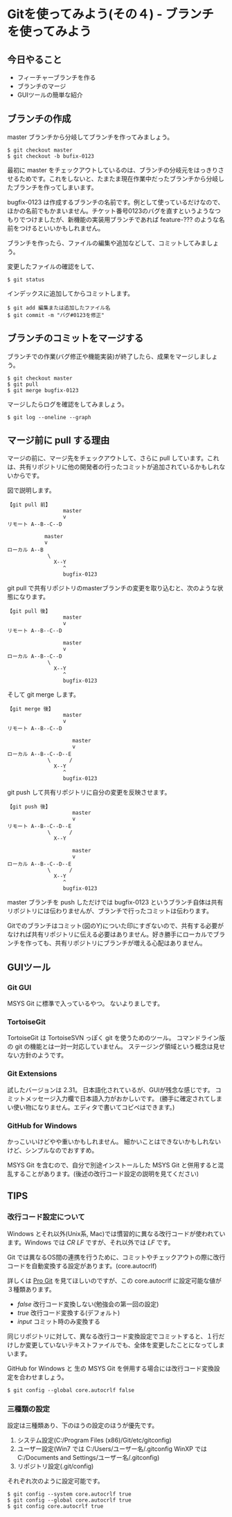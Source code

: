 ﻿# Gitを使ってみよう(その４) - ブランチを使ってみよう

## 今日やること

* フィーチャーブランチを作る
* ブランチのマージ
* GUIツールの簡単な紹介

## ブランチの作成

master ブランチから分岐してブランチを作ってみましょう。

```
$ git checkout master
$ git checkout -b bufix-0123
```

最初に master をチェックアウトしているのは、ブランチの分岐元をはっきりさせるためです。これをしないと、たまたま現在作業中だったブランチから分岐したブランチを作ってしまいます。

bugfix-0123 は作成するブランチの名前です。例として使っているだけなので、ほかの名前でもかまいません。チケット番号0123のバグを直すというようなつもりでつけましたが、新機能の実装用ブランチであれば feature-??? のような名前をつけるといいかもしれません。

ブランチを作ったら、ファイルの編集や追加などして、コミットしてみましょう。

変更したファイルの確認をして、

```
$ git status
```

インデックスに追加してからコミットします。

```
$ git add 編集または追加したファイル名
$ git commit -m "バグ#0123を修正"
```

## ブランチのコミットをマージする

ブランチでの作業(バグ修正や機能実装)が終了したら、成果をマージしましょう。

```
$ git checkout master
$ git pull
$ git merge bugfix-0123
```

マージしたらログを確認をしてみましょう。

```
$ git log --oneline --graph
```

## マージ前に pull する理由

マージの前に、マージ先をチェックアウトして、さらに pull しています。これは、共有リポジトリに他の開発者の行ったコミットが追加されているかもしれないからです。

図で説明します。

```
【git pull 前】
                  master
                  v
リモート A--B--C--D

            master
            v
ローカル A--B
             \
               X--Y
                  ^
                  bugfix-0123
```

git pull で共有リポジトリのmasterブランチの変更を取り込むと、次のような状態になります。

```
【git pull 後】
                  master
                  v
リモート A--B--C--D

                  master
                  v
ローカル A--B--C--D
             \
               X--Y
                  ^
                  bugfix-0123
```

そして git merge します。

```
【git merge 後】
                  master
                  v
リモート A--B--C--D

                     master
                     v
ローカル A--B--C--D--E
             \      /
               X--Y
                  ^
                  bugfix-0123
```

git push して共有リポジトリに自分の変更を反映させます。

```
【git push 後】
                     master
                     v
リモート A--B--C--D--E
             \      /
               X--Y

                     master
                     v
ローカル A--B--C--D--E
             \      /
               X--Y
                  ^
                  bugfix-0123
```

master ブランチを push しただけでは bugfix-0123 というブランチ自体は共有リポジトリには伝わりませんが、ブランチで行ったコミットは伝わります。

Gitでのブランチはコミット(図のY)についた印にすぎないので、共有する必要がなければ共有リポジトリに伝える必要はありません。好き勝手にローカルでブランチを作っても、共有リポジトリにブランチが増える心配はありません。

## GUIツール

### Git GUI

MSYS Git に標準で入っているやつ。
ないよりましです。

### TortoiseGit

TortoiseGit は TortoiseSVN っぽく git を使うためのツール。
コマンドライン版の git の機能とは一対一対応していません。
	ステージング領域という概念は見せない方針のようです。

### Git Extensions

試したバージョンは 2.31。
日本語化されているが、GUIが残念な感じです。
コミットメッセージ入力欄で日本語入力がおかしいです。
(勝手に確定されてしまい使い物になりません。エディタで書いてコピペはできます。)

### GitHub for Windows

かっこいいけどやや重いかもしれません。
細かいことはできないかもしれないけど、シンプルなのでおすすめ。

MSYS Git を含むので、自分で別途インストールした MSYS Git と併用すると混乱することがあります。(後述の改行コード設定の説明を見てください)

## TIPS

### 改行コード設定について

Windows とそれ以外(Unix系, Mac)では慣習的に異なる改行コードが使われています。Windows では *CR LF* ですが、それ以外では *LF* です。

Git では異なるOS間の連携を行うために、コミットやチェックアウトの際に改行コードを自動変換する設定があります。(core.autocrlf)

詳しくは [Pro Git](http://git-scm.com/book/ja/Git-%E3%81%AE%E3%82%AB%E3%82%B9%E3%82%BF%E3%83%9E%E3%82%A4%E3%82%BA-Git-%E3%81%AE%E8%A8%AD%E5%AE%9A) を見てほしいのですが、この core.autocrlf に設定可能な値が３種類あります。

* *false* 改行コード変換しない(勉強会の第一回の設定)
* *true*  改行コード変換する(デフォルト)
* *input* コミット時のみ変換する

同じリポジトリに対して、異なる改行コード変換設定でコミットすると、１行だけしか変更していないテキストファイルでも、全体を変更したことになってしまいます。

GitHub for Windows と 生の MSYS Git を併用する場合には改行コード変換設定を合わせましょう。

```
$ git config --global core.autocrlf false
```

### 三種類の設定

設定は三種類あり、下のほうの設定のほうが優先です。

1. システム設定(C:/Program Files (x86)/Git/etc/gitconfig)
2. ユーザー設定(Win7 では C:/Users/ユーザー名/.gitconfig  WinXP では C:/Documents and Settings/ユーザー名/.gitconfig)
3. リポジトリ設定(.git/config)

それぞれ次のように設定可能です。

```
$ git config --system core.autocrlf true
$ git config --global core.autocrlf true
$ git config core.autocrlf true
```
